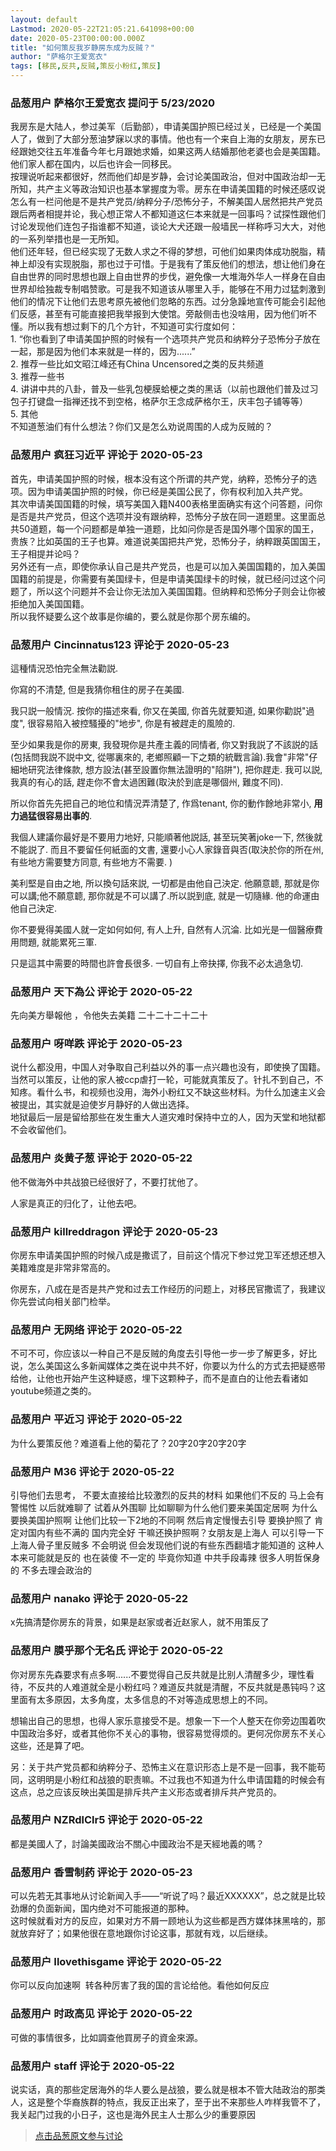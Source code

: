 ```yaml
---
layout: default
Lastmod: 2020-05-22T21:05:21.641098+00:00
date: 2020-05-23T00:00:00.000Z
title: "如何策反我岁静房东成为反贼？"
author: "萨格尔王爱宽衣"
tags: [移民,反共,反贼,策反小粉红,策反]
---
```



### 品葱用户 **萨格尔王爱宽衣** 提问于 5/23/2020
    
我房东是大陆人，参过美军（后勤部），申请美国护照已经过关，已经是一个美国人了，做到了大部分葱油梦寐以求的事情。他也有一个来自上海的女朋友，房东已经跟她交往五年准备今年七月跟她求婚，如果这两人结婚那他老婆也会是美国籍。他们家人都在国内，以后也许会一同移民。  
按理说听起来都很好，然而他们却是岁静，会讨论美国政治，但对中国政治却一无所知，共产主义等政治知识也基本掌握度为零。房东在申请美国籍的时候还感叹说怎么有一栏问他是不是共产党员/纳粹分子/恐怖分子，不解美国人居然把共产党员跟后两者相提并论，我心想正常人不都知道这仨本来就是一回事吗？试探性跟他们讨论发现他们连包子指谁都不知道，谈论大犬还跟一般墙民一样称呼习大大，对他的一系列举措也是一无所知。  
他们还年轻，但已经实现了无数人求之不得的梦想，可他们如果肉体成功脱脂，精神上却没有实现脱脂，那也过于可惜。于是我有了策反他们的想法，想让他们身在自由世界的同时思想也跟上自由世界的步伐，避免像一大堆海外华人一样身在自由世界却给独裁专制唱赞歌。可是我不知道该从哪里入手，能够在不用力过猛刺激到他们的情况下让他们去思考原先被他们忽略的东西。过分急躁地宣传可能会引起他们反感，甚至有可能直接把我举报到大使馆。旁敲侧击也没啥用，因为他们听不懂。所以我有想过剩下的几个方针，不知道可实行度如何：  
1\. “你也看到了申请美国护照的时候有一个选项共产党员和纳粹分子恐怖分子放在一起，那是因为他们本来就是一样的，因为......”  
2\. 推荐一些比如文昭江峰还有China Uncensored之类的反共频道  
3\. 推荐一些书  
4\. 讲讲中共的八卦，普及一些乳包梗膜蛤梗之类的黑话（以前也跟他们普及过习包子打键盘一指禅还找不到空格，格萨尔王念成萨格尔王，庆丰包子铺等等）  
5\. 其他  
不知道葱油们有什么想法？你们又是怎么劝说周围的人成为反贼的？
    
                

### 品葱用户 **疯狂习近平** 评论于 2020-05-23
        
首先，申请美国护照的时候，根本没有这个所谓的共产党，纳粹，恐怖分子的选项。因为申请美国护照的时候，你已经是美国公民了，你有权利加入共产党。  
其次申请美国国籍的时候，填写美国入籍N400表格里面确实有这个问答题，问你是否是共产党员，但这个选项并没有跟纳粹，恐怖分子放在同一道题里。这里面总共50道题，每一个问题都是单独一道题，比如问你是否是国外哪个国家的国王，贵族？比如英国的王子也算。难道说美国把共产党，恐怖分子，纳粹跟英国国王，王子相提并论吗？  
另外还有一点，即使你承认自己是共产党员，也是可以加入美国国籍的，加入美国国籍的前提是，你需要有美国绿卡，但是申请美国绿卡的时候，就已经问过这个问题了，所以这个问题并不会让你无法加入美国国籍。但纳粹和恐怖分子则会让你被拒绝加入美国国籍。  
所以我怀疑要么这个故事是你编的，要么就是你那个房东编的。
        
                

### 品葱用户 **Cincinnatus123** 评论于 2020-05-23
        
這種情況恐怕完全無法勸説.  
  
你寫的不清楚, 但是我猜你租住的房子在美國.  
  
我只説一般情況. 按你的描述來看, 你又在美國, 你首先就要知道, 如果你勸説"過度", 很容易陷入被控騷擾的"地步", 你是有被趕走的風險的.  
  
  
至少如果我是你的房東, 我發現你是共產主義的同情者, 你又對我説了不該説的話(包括問我説不説中文, 從哪裏來的, 老鄉照顧一下之類的統戰言論).我會"非常"仔細地研究法律條款, 想方設法(甚至設置你無法證明的"陷阱"), 把你趕走. 我可以説, 我真的有心的話, 趕走你不會太過困難(取決於到底是哪個州, 難度不同).  
  
所以你首先先把自己的地位和情況弄清楚了, 作爲tenant, 你的動作餘地非常小, **用力過猛很容易出事的**.  
  
我個人建議你最好是不要用力地好, 只能順著他説話, 甚至玩笑著joke一下, 然後就不能説了. 而且不要留任何紙面的文書, 還要小心人家錄音與否(取決於你的所在州, 有些地方需要雙方同意, 有些地方不需要. )  
  
  
美利堅是自由之地, 所以換句話來説, 一切都是由他自己決定. 他願意聼, 那就是你可以講;他不願意聼, 那你就是不可以講了.所以説到底, 就是一切隨緣. 他的命運由他自己決定.  
  
  
  
你不要覺得美國人就一定如何如何, 有人上升, 自然有人沉淪. 比如光是一個醫療費用問題, 就能累死三軍.  
  
只是這其中需要的時間也許會長很多. 一切自有上帝抉擇, 你我不必太過急切.
        
                

### 品葱用户 **天下為公** 评论于 2020-05-22
        
先向美方舉報他 ，令他失去美籍 二十二十二十二十
        
                

### 品葱用户 **呀咩跌** 评论于 2020-05-23
        
说什么都没用，中国人对争取自己利益以外的事一点兴趣也没有，即使换了国籍。当然可以策反，让他的家人被ccp虐打一轮，可能就真策反了。针扎不到自己，不知疼。看什么书，和视频也没用，海外小粉红又不缺这些材料。为什么加速主义会被提出，其实就是迫使岁月静好的人做出选择。  
地狱最后一层是留给那些在发生重大人道灾难时保持中立的人，因为天堂和地狱都不会收留他们。
        
                

### 品葱用户 **炎黄子葱** 评论于 2020-05-22
        
他不做海外中共战狼已经很好了，不要打扰他了。  
  
人家是真正的归化了，让他去吧。
        
                

### 品葱用户 **killreddragon** 评论于 2020-05-23
        
你房东申请美国护照的时候八成是撒谎了，目前这个情况下参过党卫军还想还想入美籍难度是非常非常高的。  
  
你房东，八成在是否是共产党和过去工作经历的问题上，对移民官撒谎了，我建议你先尝试向相关部门检举。
        
                

### 品葱用户 **无网络** 评论于 2020-05-22
        
不可不可，你应该以一种自己不是反贼的角度去引导他一步一步了解更多，好比说，怎么美国这么多新闻媒体之类在说中共不好，你要以为什么的方式去把疑惑带给他，让他也开始产生这种疑惑，埋下这颗种子，而不是直白的让他去看诸如youtube频道之类的。
        
                

### 品葱用户 **平近习** 评论于 2020-05-22
        
为什么要策反他？难道看上他的菊花了？20字20字20字20字
        
                

### 品葱用户 **M36** 评论于 2020-05-22
        
引导他们去思考， 不要太直接给比较激烈的反共的材料 如果他们不反的 马上会有警惕性 以后就难聊了 试着从外围聊 比如聊聊为什么他们要来美国定居啊 为什么要换美国护照啊 让他们比较一下2地的不同啊 然后肯定慢慢去引导 要换护照了 肯定对国内有些不满的 国内完全好 干嘛还换护照啊？女朋友是上海人 可以引导一下 上海人骨子里反贼多 不会明说 但会发现他们说的有些东西翻墙才能知道的 这种人本来可能就是反的 也在装傻 不一定的 毕竟你知道 中共手段毒辣 很多人明哲保身的 不多去理会政治的
        
                

### 品葱用户 **nanako** 评论于 2020-05-22
        
x先搞清楚你房东的背景，如果是赵家或者近赵家人，就不用策反了
        
                

### 品葱用户 **膜乎那个无名氏** 评论于 2020-05-22
        
你对房东先森要求有点多啊......不要觉得自己反共就是比别人清醒多少，理性看待，不反共的人难道就全是小粉红吗？难道反共就是清醒，不反共就是愚钝吗？这里面有太多原因，太多角度，太多信息的不对等造成思想上的不同。  
  
想输出自己的思想，也得人家乐意接受不是。想象一下一个人整天在你旁边围着吹中国政治多好，或者其他你不关心的事物，很容易觉得烦的。更何况你房东不关心这些，还是算了吧。  
  
另：关于共产党员都和纳粹分子、恐怖主义在意识形态上是不是一回事，我不能苟同，这明明是小粉红和战狼的职责嘛。不过我也不知道为什么申请国籍的时候会有这点，总之应该反映出美国是排斥共产主义形态或者排斥共产党员的。
        
                

### 品葱用户 **NZRdlClr5** 评论于 2020-05-22
        
都是美國人了，討論美國政治不關心中國政治不是天經地義的嗎？
        
                

### 品葱用户 **香雪制药** 评论于 2020-05-23
        
可以先若无其事地从讨论新闻入手——“听说了吗？最近XXXXXX”，总之就是比较劲爆的负面新闻，国内绝对不可能报道的那种。  
这时候就看对方的反应，如果对方不屑一顾地认为这些都是西方媒体抹黑啥的，那就放弃好了；如果他很在意地跟你讨论这事，那就有戏，以后继续。
        
                

### 品葱用户 **Ilovethisgame** 评论于 2020-05-22
        
你可以反向加速啊  转各种厉害了我的国的言论给他。看他如何反应
        
                

### 品葱用户 **时政高见** 评论于 2020-05-22
        
可做的事情很多，比如調查他買房子的資金來源。
        
                

### 品葱用户 **staff** 评论于 2020-05-22
        
说实话，真的那些定居海外的华人要么是战狼，要么就是根本不管大陆政治的那类人，这是整个华裔族群的特点，我反正出来了，至于出不来那些人咋样我管不了，我关起门过我的小日子，这也是海外民主人士那么少的重要原因
        
                





> [点击品葱原文参与讨论](https://pincong.rocks/question/25797)


